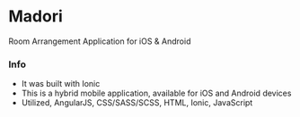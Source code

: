# Madori
Room Arrangement Application for iOS &amp; Android

### Info
- It was built with Ionic
- This is a hybrid mobile application, available for iOS and Android devices
- Utilized, AngularJS, CSS/SASS/SCSS, HTML, Ionic, JavaScript 

